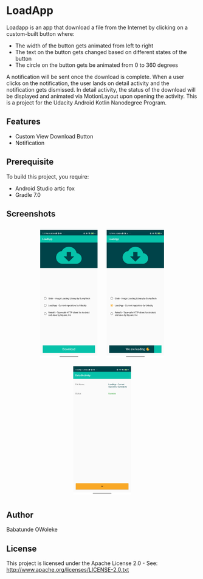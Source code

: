 # LoadApp

Loadapp is an app that download a file from the Internet by clicking on a custom-built button where:

- The width of the button gets animated from left to right
- The text on the button gets changed based on different states of the button
- The circle on the button gets be animated from 0 to 360 degrees

A notification will be sent once the download is complete. When a user clicks on the notification, the user lands on detail activity and the notification gets dismissed. In detail activity, the status of the download will be displayed and animated via MotionLayout upon opening the activity.
This  is a project for the Udacity Android Kotlin Nanodegree Program.

## Features
- Custom View Download Button
- Notification

## Prerequisite
To build this project, you require:
- Android Studio artic fox
- Gradle 7.0


## Screenshots
<h4 align="center">
<img src="screenshots/Screenshot_1.jpg" width="30%" vspace="10" hspace="10">
<img src="screenshots/Screenshot_2.jpg" width="30%" vspace="10" hspace="10">
<img src="screenshots/Screenshot_3.jpg" width="30%" vspace="10" hspace="10">


## Author
Babatunde OWoleke

## License
This project is licensed under the Apache License 2.0 - See: http://www.apache.org/licenses/LICENSE-2.0.txt



